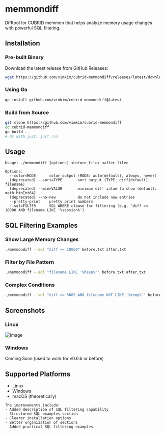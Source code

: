 # memmondiff

Difftool for CUBRID memmon that helps analyze memory usage changes with powerful SQL filtering.

## Installation

### Pre-built Binary

Download the latest release from GitHub Releases:

```bash
wget https://github.com/vimkim/cubrid-memmondiff/releases/latest/download/memmondiff-linux-amd64
```

### Using Go

```bash
go install github.com/vimkim/cubrid-memmondiff@latest
```

### Build from Source

```bash
git clone https://github.com/vimkim/cubrid-memmondiff
cd cubrid-memmondiff
go build .
# Or with just: just run
```

## Usage

```text
Usage: ./memmondiff [options] <before_file> <after_file>

Options:
  --color=MODE      color output (MODE: auto(default), always, never)
  (deprecated) --sort=TYPE       sort output (TYPE: diff(default), filename)
  (deprecated) --min=VALUE       minimum diff value to show (default: math.MinInt64)
  (deprecated) --no-new          do not include new entries
  --pretty-print    pretty print numbers
  --sql=FILTER      SQL WHERE clause for filtering (e.g. 'diff >= 10000 AND filename LIKE '%session%')
```

## SQL Filtering Examples

### Show Large Memory Changes

```bash
./memmondiff --sql "diff >= 10000" before.txt after.txt
```

### Filter by File Pattern

```bash
./memmondiff --sql "filename LIKE '%heap%'" before.txt after.txt
```

### Complex Conditions

```bash
./memmondiff --sql "diff >= 5000 AND filename NOT LIKE '%temp%'" before.txt after.txt
```

## Screenshots

### Linux

![image](https://github.com/user-attachments/assets/fa2e18cc-244a-4979-b5f3-47c49a97773a)

### Windows

Coming Soon (used to work for v0.0.6 or before)

## Supported Platforms

- Linux
- Windows
- macOS (theoretically)

```text
The improvements include:
- Added description of SQL filtering capability
- Structured SQL examples section
- Clearer installation options
- Better organization of sections
- Added practical SQL filtering examples
```
